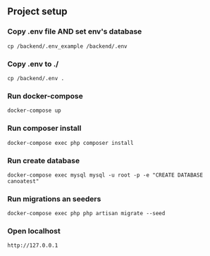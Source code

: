 ## Project setup

### Copy .env file AND set env's database
```
cp /backend/.env_example /backend/.env
```

### Copy .env to ./
```
cp /backend/.env .
```

### Run docker-compose
```
docker-compose up
```

### Run composer install
```
docker-compose exec php composer install
```

### Run create database
```
docker-compose exec mysql mysql -u root -p -e "CREATE DATABASE canoatest"
```

### Run migrations an seeders
```
docker-compose exec php php artisan migrate --seed
```

### Open localhost
```
http://127.0.0.1
```
